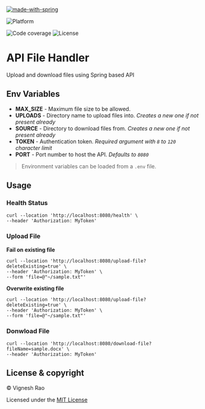 [![made-with-spring](https://img.shields.io/badge/Made%20with-Java-blue?style=for-the-badge&logo=spring)](https://spring.io/)

![Platform](https://img.shields.io/badge/Platform-Linux|MacOS|Windows-1f425f.svg)

![Code coverage](https://img.shields.io/github/languages/top/thevickypedia/api-file-handler)
![License](https://img.shields.io/github/license/thevickypedia/api-file-handler)

# API File Handler
Upload and download files using Spring based API

## Env Variables
- **MAX_SIZE** - Maximum file size to be allowed.
- **UPLOADS** - Directory name to upload files into. _Creates a new one if not present already_
- **SOURCE** - Directory to download files from. _Creates a new one if not present already_
- **TOKEN** - Authentication token. _Required argument with `8` to `120` character limit_
- **PORT** - Port number to host the API. _Defaults to `8080`_
> Environment variables can be loaded from a `.env` file.

## Usage
### Health Status
```shell
curl --location 'http://localhost:8080/health' \
--header 'Authorization: MyToken'
```

### Upload File
**Fail on existing file**
```shell
curl --location 'http://localhost:8080/upload-file?deleteExisting=true' \
--header 'Authorization: MyToken' \
--form 'file=@"~/sample.txt"'
```
**Overwrite existing file**
```shell
curl --location 'http://localhost:8080/upload-file?deleteExisting=true' \
--header 'Authorization: MyToken' \
--form 'file=@"~/sample.txt"'
```

### Donwload File
```shell
curl --location 'http://localhost:8080/download-file?fileName=sample.docx' \
--header 'Authorization: MyToken'
```

## License & copyright
&copy; Vignesh Rao

Licensed under the [MIT License](https://github.com/thevickypedia/api-file-handler/blob/main/LICENSE)
